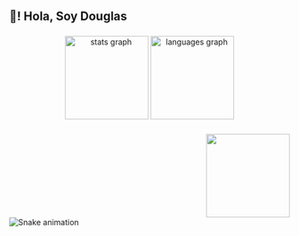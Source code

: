 <h2 align="left">👋! Hola, Soy Douglas </h2>

###

<div align="center">
  <img src="https://github-readme-stats.vercel.app/api?username=Master2415&hide_title=false&hide_rank=false&show_icons=true&include_all_commits=true&count_private=true&disable_animations=false&theme=dracula&locale=en&hide_border=false" height="150" alt="stats graph"  />
  <img src="https://github-readme-stats.vercel.app/api/top-langs?username=Master2415&locale=en&hide_title=false&layout=compact&card_width=320&langs_count=5&theme=dracula&hide_border=false" height="150" alt="languages graph"  />
</div>

###

<img align="right" height="150" src="https://i.imgflip.com/65efzo.gif"  />

###



###

###

<br clear="both">

<img src="https://github.com/Master2415/Master2415/blob/main/.github/workflows/snake.yml" alt="Snake animation" />


###


